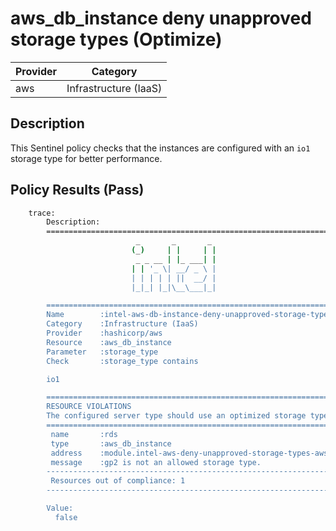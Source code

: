# aws_db_instance deny unapproved storage types (Optimize)

| Provider            | Category                 |
|---------------------|--------------------------|
| aws                 | Infrastructure (IaaS)    |

## Description

This Sentinel policy checks that the instances are configured with an `io1` storage type for better performance.

## Policy Results (Pass)

```bash
    trace:
        Description:
        ========================================================================
                            _       _       _
                           (_)     | |     | |
                            _ _ __ | |_ ___| |
                           | | '_ \| __/ _ \ |
                           | | | | | ||  __/ |
                           |_|_| |_|\__\___|_|

        ========================================================================
        Name        :intel-aws-db-instance-deny-unapproved-storage-types.sentinel
        Category    :Infrastructure (IaaS)
        Provider    :hashicorp/aws
        Resource    :aws_db_instance
        Parameter   :storage_type
        Check       :storage_type contains

        io1

        ========================================================================
        RESOURCE VIOLATIONS
        The configured server type should use an optimized storage type
        ========================================================================
         name       :rds
         type       :aws_db_instance
         address    :module.intel-aws-deny-unapproved-storage-types-aws-db-instance.rds
         message    :gp2 is not an allowed storage type.
        ------------------------------------------------------------------------
         Resources out of compliance: 1
        ------------------------------------------------------------------------

        Value:
          false
```
